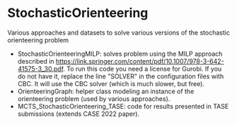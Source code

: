# StochasticOrienteering
Various approaches and datasets to solve various versions of the stochastic orienteering problem

* StochasticOrienteeringMILP: solves problem using the MILP approach described in https://link.springer.com/content/pdf/10.1007/978-3-642-41575-3_30.pdf.
  To run this code you need a license for Gurobi. If you do not have it, replace the line "SOLVER" in the configuration files with CBC. It will use the CBC solver (which is much slower, but free).
* OrienteeringGraph: helper class modeling an instance of the orienteering problem (used by various approaches).
* MCTS_StochasticOrienteering_TASE: code for results presented in TASE submissions (extends CASE 2022 paper).

